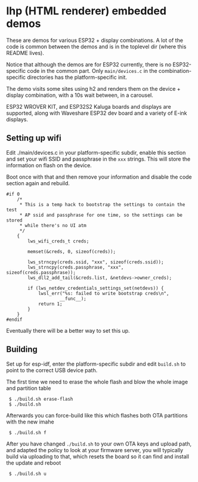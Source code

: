 # lhp (HTML renderer) embedded demos

These are demos for various ESP32 + display combinations.  A lot of
the code is common between the demos and is in the toplevel dir
(where this README lives).

Notice that although the demos are for ESP32 currently, there is no
ESP32-specific code in the common part.  Only `main/devices.c` in the
combination-specific directories has the platform-specific init.

The demo visits some sites using h2 and renders them on the device +
display combination, with a 10s wait between, in a carousel.

ESP32 WROVER KIT, and ESP32S2 Kaluga boards and displays are
supported, along with Waveshare ESP32 dev board and a variety of
E-ink displays.

## Setting up wifi

Edit ./main/devices.c in your platform-specific subdir, enable this section
 and set your wifi SSID and passphrase in the `xxx` strings.  This will store
the information on flash on the device.

Boot once with that and then remove your information and disable the code
section again and rebuild.

```
#if 0
	/*
	 * This is a temp hack to bootstrap the settings to contain the test
	 * AP ssid and passphrase for one time, so the settings can be stored
	 * while there's no UI atm
	 */
	{
		lws_wifi_creds_t creds;

		memset(&creds, 0, sizeof(creds));

		lws_strncpy(creds.ssid, "xxx", sizeof(creds.ssid));
		lws_strncpy(creds.passphrase, "xxx", sizeof(creds.passphrase));
		lws_dll2_add_tail(&creds.list, &netdevs->owner_creds);

		if (lws_netdev_credentials_settings_set(netdevs)) {
			lwsl_err("%s: failed to write bootstrap creds\n",
					__func__);
			return 1;
		}
	}
#endif
```

Eventually there will be a better way to set this up.

## Building

Set up for esp-idf, enter the platform-specific subdir and edit
`build.sh` to point to the correct USB device path.

The first time we need to erase the whole flash and blow the whole
image and partition table

```
 $ ./build.sh erase-flash
 $ ./build.sh
```

Afterwards you can force-build like this which flashes both OTA
partitions with the new imahe

```
 $ ./build.sh f
```

After you have changed `./build.sh` to your own OTA keys and upload path, and adapted the
policy to look at your firmware server, you will typically build via uploading to that,
which resets the board so it can find and install the update and reboot

```
 $ ./build.sh u
```

